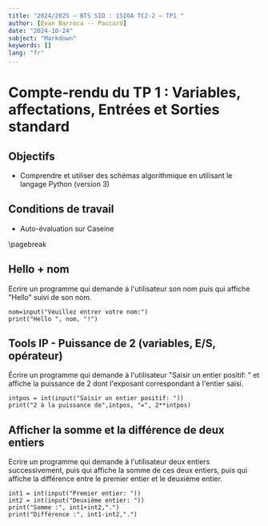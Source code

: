 ```yaml
---
title: "2024/2025 — BTS SIO : 1SIOA TC2-2 — TP1 "
author: [Evan Barroca -- Paccard]
date: "2024-10-24"
subject: "Markdown"
keywords: []
lang: "fr"
...
```


# Compte-rendu du TP 1 : Variables, affectations, Entrées et Sorties standard

## Objectifs

- Comprendre et utiliser des schémas algorithmique en utilisant le langage Python (version 3)

## Conditions de travail

- Auto-évaluation sur Caseine

\pagebreak


## Hello + nom

Ecrire un programme qui demande à l'utilisateur son nom puis qui affiche "Hello" suivi de son nom.

```
nom=input("Veuillez entrer votre nom:")
print("Hello ", nom, "!")
```
## Tools IP - Puissance de 2 (variables, E/S, opérateur)

Écrire un programme qui demande à l'utilisateur "Saisir un entier positif: " et affiche la puissance de 2 dont l'exposant correspondant à l'entier saisi.
```
intpos = int(input("Saisir un entier positif: "))
print("2 à la puissance de",intpos, "=", 2**intpos)
```
## Afficher la somme et la différence de deux entiers

Ecrire un programme qui demande à l'utilisateur deux entiers successivement, puis qui affiche la somme de ces deux entiers, puis qui affiche la différence entre le premier entier et le deuxième entier.

```
int1 = int(input("Premier entier: "))
int2 = int(input("Deuxième entier: "))
print("Somme :", int1+int2,".")
print("Différence :", int1-int2,".")
```
